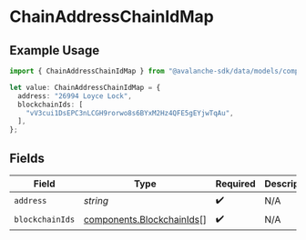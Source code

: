 # ChainAddressChainIdMap

## Example Usage

```typescript
import { ChainAddressChainIdMap } from "@avalanche-sdk/data/models/components";

let value: ChainAddressChainIdMap = {
  address: "26994 Loyce Lock",
  blockchainIds: [
    "vV3cui1DsEPC3nLCGH9rorwo8s6BYxM2Hz4QFE5gEYjwTqAu",
  ],
};
```

## Fields

| Field                                                                  | Type                                                                   | Required                                                               | Description                                                            |
| ---------------------------------------------------------------------- | ---------------------------------------------------------------------- | ---------------------------------------------------------------------- | ---------------------------------------------------------------------- |
| `address`                                                              | *string*                                                               | :heavy_check_mark:                                                     | N/A                                                                    |
| `blockchainIds`                                                        | [components.BlockchainIds](../../models/components/blockchainids.md)[] | :heavy_check_mark:                                                     | N/A                                                                    |
